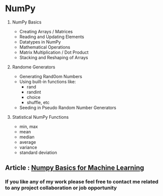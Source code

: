 # **NumPy**

1. NumPy Basics

   - Creating Arrays / Matrices
   - Reading and Updating Elements
   - Datatypes in NumPy
   - Mathematical Operations
   - Matrix Multiplication / Dot Product
   - Stacking and Reshaping of Arrays

2. Randome Generators

   - Generating Rand0om Numbers
   - Using built-in functions like:
     - rand
     - randint
     - choice
     - shuffle, etc
   - Seeding in Pseudo Random Number Generators

3. Statistical NumPy Functions
   - min, max
   - mean
   - median
   - average
   - variance
   - standard deviation

## **Article** : [Numpy Basics for Machine Learning]()

### If you like any of my work please feel free to contact me related to any project collaboration or job opportunity
